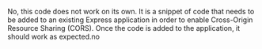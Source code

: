 No, this code does not work on its own. It is a snippet of code that needs to be added to an existing Express application in order to enable Cross-Origin Resource Sharing (CORS). Once the code is added to the application, it should work as expected.no
